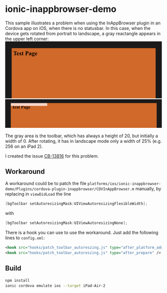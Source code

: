 # ionic-inappbrowser-demo

This sample illustrates a problem when using the InAppBrowser plugin in an Cordova app on iOS, when there is no statusbar. In this case, when the device gets rotated from portrait to landscape, a gray reactangle appears in the upper left corner:
![Portrait](docs/portrait.png)
![Landscape](docs/landscape.png)

The gray area is the toolbar, which has always a height of 20, but initially a width of 0. After rotating, it has in landscape mode only a width of 25% (e.g. 256 on an iPad 2).

I created the issue [CB-13816](https://issues.apache.org/jira/browse/CB-13816) for this problem.

## Workaround

A workaround could be to patch the file `platforms/ios/ionic-inappbrowser-demo/Plugins/cordova-plugin-inappbrowser/CDVInAppBrowser.m` manually, by replacing in `viewDidLoad` the line

```objective-c
[bgToolbar setAutoresizingMask:UIViewAutoresizingFlexibleWidth];
```

with

```objective-c
[bgToolbar setAutoresizingMask:UIViewAutoresizingNone];
```

There is a hook you can use to use the workaround. Just add the following lines to `config.xml`:

```xml
<hook src="hooks/patch_toolbar_autoreszing.js" type="after_platform_add" />
<hook src="hooks/patch_toolbar_autoreszing.js" type="after_prepare" />
```

## Build

```bash
npm install
ionic cordova emulate ios --target iPad-Air-2
```
